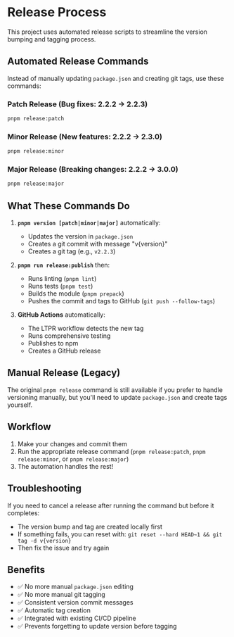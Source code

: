 # Release Process

This project uses automated release scripts to streamline the version bumping and tagging process.

## Automated Release Commands

Instead of manually updating `package.json` and creating git tags, use these commands:

### Patch Release (Bug fixes: 2.2.2 → 2.2.3)

```bash
pnpm release:patch
```

### Minor Release (New features: 2.2.2 → 2.3.0)

```bash
pnpm release:minor
```

### Major Release (Breaking changes: 2.2.2 → 3.0.0)

```bash
pnpm release:major
```

## What These Commands Do

1. **`pnpm version [patch|minor|major]`** automatically:

   - Updates the version in `package.json`
   - Creates a git commit with message "v{version}"
   - Creates a git tag (e.g., `v2.2.3`)

2. **`pnpm run release:publish`** then:

   - Runs linting (`pnpm lint`)
   - Runs tests (`pnpm test`)
   - Builds the module (`pnpm prepack`)
   - Pushes the commit and tags to GitHub (`git push --follow-tags`)

3. **GitHub Actions** automatically:
   - The LTPR workflow detects the new tag
   - Runs comprehensive testing
   - Publishes to npm
   - Creates a GitHub release

## Manual Release (Legacy)

The original `pnpm release` command is still available if you prefer to handle versioning manually, but you'll need to update `package.json` and create tags yourself.

## Workflow

1. Make your changes and commit them
2. Run the appropriate release command (`pnpm release:patch`, `pnpm release:minor`, or `pnpm release:major`)
3. The automation handles the rest!

## Troubleshooting

If you need to cancel a release after running the command but before it completes:

- The version bump and tag are created locally first
- If something fails, you can reset with: `git reset --hard HEAD~1 && git tag -d v{version}`
- Then fix the issue and try again

## Benefits

- ✅ No more manual `package.json` editing
- ✅ No more manual git tagging
- ✅ Consistent version commit messages
- ✅ Automatic tag creation
- ✅ Integrated with existing CI/CD pipeline
- ✅ Prevents forgetting to update version before tagging
